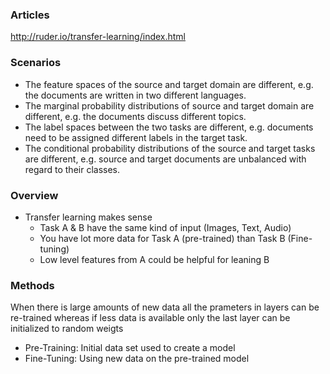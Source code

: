 ### Articles
http://ruder.io/transfer-learning/index.html </br>

### Scenarios
* The feature spaces of the source and target domain are different, e.g. the documents are written in two different languages.
* The marginal probability distributions of source and target domain are different, e.g. the documents discuss different topics. 
* The label spaces between the two tasks are different, e.g. documents need to be assigned different labels in the target task.
* The conditional probability distributions of the source and target tasks are different, e.g. source and target documents are unbalanced with regard to their classes.

### Overview
* Transfer learning makes sense
  * Task A & B have the same kind of input (Images, Text, Audio)
  * You have lot more data for Task A (pre-trained) than Task B (Fine-tuning)
  * Low level features from A could be helpful for leaning B
  


### Methods
When there is large amounts of new data all the prameters in layers can be re-trained whereas if less data is available only the last layer can be initialized to random weigts
* Pre-Training: Initial data set used to create a model
* Fine-Tuning: Using new data on the pre-trained model







